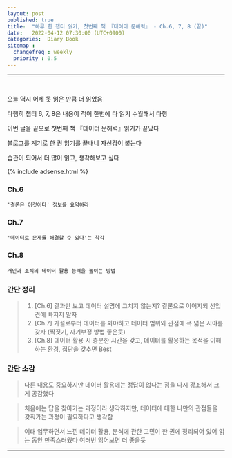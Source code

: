 ```yaml
---
layout: post
published: true
title:  "하루 한 챕터 읽기, 첫번째 책 『데이터 문해력』 - Ch.6, 7, 8 (끝)"
date:   2022-04-12 07:30:00 (UTC+0900)
categories:  Diary Book
sitemap :
  changefreq : weekly
  priority : 0.5
---
```




---------------
<br />

오늘 역시 어제 못 읽은 만큼 더 읽었음

다행히 챕터 6, 7, 8은 내용이 적어 한번에 다 읽기 수월해서 다행

이번 글을 끝으로 첫번째 책 『데이터 문해력』읽기가 끝났다

블로그를 계기로 한 권 읽기를 끝내니 자신감이 붙는다

습관이 되어서 더 많이 읽고, 생각해보고 싶다


{% include adsense.html %}

### Ch.6
	'결론은 이것이다' 정보를 요약하라

### Ch.7
	'데이터로 문제를 해결할 수 있다'는 착각

### Ch.8
	개인과 조직의 데이터 활용 능력을 높이는 방법

### 간단 정리

> 1. [Ch.6] 결과만 보고 데이터 설명에 그치지 않는지? 결론으로 이어지되 선입견에 빠지지 말자
> 2. [Ch.7] 가설로부터 데이터를 봐야하고 데이터 범위와 관점에 폭 넓은 시야를 갖자 (짝짓기, 자기부정 방법 좋은듯)
> 3. [Ch.8] 데이터 활용 시 충분한 시간을 갖고, 데이터를 활용하는 목적을 이해하는 환경, 집단을 갖추면 Best

### 간단 소감


> 다른 내용도 중요하지만 데이터 활용에는 정답이 없다는 점을 다시 강조해서 크게 공감했다

> 처음에는 답을 찾아가는 과정이라 생각하지만, 데이터에 대한 나만의 관점들을 갖춰가는 과정이 필요하다고 생각함

> 여태 업무하면서 느낀 데이터 활용, 분석에 관한 고민이 한 권에 정리되어 있어 읽는 동안 만족스러웠다 여러번 읽어보면 더 좋을듯


---------------
<br /> 

